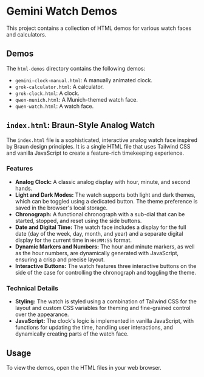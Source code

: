 # Gemini Watch Demos

This project contains a collection of HTML demos for various watch faces and calculators.

## Demos

The `html-demos` directory contains the following demos:

*   `gemini-clock-manual.html`: A manually animated clock.
*   `grok-calculator.html`: A calculator.
*   `grok-clock.html`: A clock.
*   `qwen-munich.html`: A Munich-themed watch face.
*   `qwen-watch.html`: A watch face.

## `index.html`: Braun-Style Analog Watch

The `index.html` file is a sophisticated, interactive analog watch face inspired by Braun design principles. It is a single HTML file that uses Tailwind CSS and vanilla JavaScript to create a feature-rich timekeeping experience.

### Features

*   **Analog Clock:** A classic analog display with hour, minute, and second hands.
*   **Light and Dark Modes:** The watch supports both light and dark themes, which can be toggled using a dedicated button. The theme preference is saved in the browser's local storage.
*   **Chronograph:** A functional chronograph with a sub-dial that can be started, stopped, and reset using the side buttons.
*   **Date and Digital Time:** The watch face includes a display for the full date (day of the week, day, month, and year) and a separate digital display for the current time in `HH:MM:SS` format.
*   **Dynamic Markers and Numbers:** The hour and minute markers, as well as the hour numbers, are dynamically generated with JavaScript, ensuring a crisp and precise layout.
*   **Interactive Buttons:** The watch features three interactive buttons on the side of the case for controlling the chronograph and toggling the theme.

### Technical Details

*   **Styling:** The watch is styled using a combination of Tailwind CSS for the layout and custom CSS variables for theming and fine-grained control over the appearance.
*   **JavaScript:** The clock's logic is implemented in vanilla JavaScript, with functions for updating the time, handling user interactions, and dynamically creating parts of the watch face.

## Usage

To view the demos, open the HTML files in your web browser.
